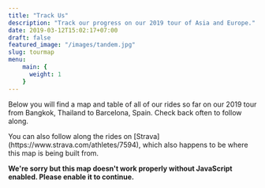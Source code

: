 ```yaml
---
title: "Track Us"
description: "Track our progress on our 2019 tour of Asia and Europe."
date: 2019-03-12T15:02:17+07:00
draft: false
featured_image: "/images/tandem.jpg"
slug: tourmap
menu: 
    main: {
      weight: 1
    }
---
```


<head>
  <link href=/css/app.bad652f9.css rel=preload as=style>
  <link href=/css/chunk-vendors.9ea72b65.css rel=preload as=style>
  <link href=/js/app.e260c8c9.js rel=preload as=script>
  <link href=/js/chunk-vendors.5ea36eaa.js rel=preload as=script>
  <link href=/css/chunk-vendors.9ea72b65.css rel=stylesheet>
  <link href=/css/app.bad652f9.css rel=stylesheet>
</head>
<p>Below you will find a map and table of all of our rides so far on our 2019 tour from Bangkok, Thailand to Barcelona,
  Spain. Check back often to follow along.</p>
<p>You can also follow along the rides on [Strava](https://www.strava.com/athletes/7594), which also happens to be where
  this map is being built from.</p><noscript><strong>We're sorry but this map doesn't work properly without JavaScript
    enabled. Please enable it to continue.</strong></noscript>
<div id=app></div>
<script src=/js/chunk-vendors.5ea36eaa.js> </script> <script src=/js/app.e260c8c9.js> </script>